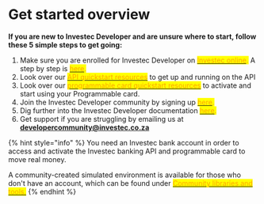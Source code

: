 # Get started overview

**If you are new to Investec Developer and are unsure where to start, follow these 5 simple steps to get going:**

1. Make sure you are enrolled for Investec Developer on [<mark style="color:orange;">Investec online</mark>](https://login.secure.investec.com/wpaas)<mark style="color:orange;">.</mark> A step by step is [<mark style="color:orange;">here</mark>](https://investec.gitbook.io/programmable-banking-community-wiki/get-started/self-enrollment-guide)<mark style="color:orange;">.</mark>
2. Look over our [<mark style="color:orange;">API quickstart resources</mark>](https://investec.gitbook.io/programmable-banking-community-wiki/get-started/api-quick-start-guide) to get up and running on the API
3. Look over our [<mark style="color:orange;">programmable card quickstart resources</mark>](https://investec.gitbook.io/programmable-banking-community-wiki/get-started/card-quick-start-guide) to activate and start using your Programmable card.
4. Join the Investec Developer community by signing up [<mark style="color:orange;">here</mark>](https://jf18emj1p49.typeform.com/to/RXy7DHSD?typeform-source=investec.gitbook.io)<mark style="color:orange;">.</mark>
5. Dig further into the Investec Developer documentation [<mark style="color:orange;">here</mark>](https://developer.investec.com/za/home)<mark style="color:orange;">.</mark>
6. Get support if you are struggling by emailing us at **developercommunity@investec.co.za**

{% hint style="info" %}
You need an Investec bank account in order to access and activate the Investec banking API and programmable card to move real money.&#x20;

A community-created simulated environment is available for those who don't have an account, which can be found under [<mark style="color:orange;">Community libraries and tools.</mark>](https://investec.gitbook.io/programmable-banking-community-wiki/get-building/community-libraries-and-tools)
{% endhint %}
